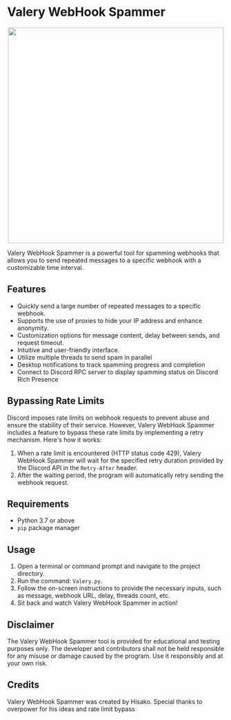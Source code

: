 # Valery WebHook Spammer

<p align="center">
<img src="https://i.pinimg.com/564x/a5/c1/1b/a5c11b552c3afd0d08273fd5f1677f59.jpg", width="500", height="500">
</p>

Valery WebHook Spammer is a powerful tool for spamming webhooks that allows you to send repeated messages to a specific webhook with a customizable time interval.

## Features

- Quickly send a large number of repeated messages to a specific webhook.
- Supports the use of proxies to hide your IP address and enhance anonymity.
- Customization options for message content, delay between sends, and request timeout.
- Intuitive and user-friendly interface.
- Utilize multiple threads to send spam in parallel
- Desktop notifications to track spamming progress and completion
- Connect to Discord RPC server to display spamming status on Discord Rich Presence

## Bypassing Rate Limits

Discord imposes rate limits on webhook requests to prevent abuse and ensure the stability of their service. However, Valery WebHook Spammer includes a feature to bypass these rate limits by implementing a retry mechanism. Here's how it works:

1. When a rate limit is encountered (HTTP status code 429), Valery WebHook Spammer will wait for the specified retry duration provided by the Discord API in the `Retry-After` header.
2. After the waiting period, the program will automatically retry sending the webhook request.

## Requirements

- Python 3.7 or above
- `pip` package manager

## Usage

1. Open a terminal or command prompt and navigate to the project directory.
2. Run the command: `Valery.py`.
3. Follow the on-screen instructions to provide the necessary inputs, such as message, webhook URL, delay, threads count, etc.
4. Sit back and watch Valery WebHook Spammer in action!

## Disclaimer

The Valery WebHook Spammer tool is provided for educational and testing purposes only. The developer and contributors shall not be held responsible for any misuse or damage caused by the program. Use it responsibly and at your own risk.

## Credits

Valery WebHook Spammer was created by Hisako. Special thanks to overpower for his ideas and rate limit bypass
